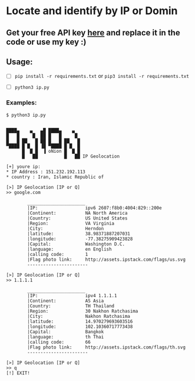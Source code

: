 # Locate and identify by IP or Domin

## Get your free API key [here](https://ipstack.com/signup/free) and replace it in the code or use my key :)


## Usage:
  - [ ] `pip install -r requirements.txt` or `pip3 install -r requirements.txt`
  - [ ] `python3 ip.py` 


### Examples:
```
$ python3 ip.py


████▄    ▄   ▄█ ████▄    ▄
█   █     █  ██ █   █     █
█   █ ██   █ ██ █   █ ██   █
▀████ █ █  █ ▐█ ▀████ █ █  █
      █  █ █  ▐ oNion █  █ █
      █   ██          █   ██ IP Geolocation

[+] youre ip:
* IP Address : 151.232.192.113
* country : Iran, Islamic Republic of

[>] IP Geolocation [IP or Q]
>> google.com

        ______________________
        |IP:                  ipv6 2607:f8b0:4004:829::200e 
        |Continent:           NA North America
        |Country:             US United States
        |Region:              VA Virginia
        |City:                Herndon
        |latitude:            38.98371887207031
        |longitude:           -77.38275909423828
        |Capital:             Washington D.C.
        |language:            en English
        |calling code:        1
        |Flag photo link:     http://assets.ipstack.com/flags/us.svg
        -----------------------
        
[>] IP Geolocation [IP or Q]
>> 1.1.1.1

        ______________________
        |IP:                  ipv4 1.1.1.1 
        |Continent:           AS Asia
        |Country:             TH Thailand
        |Region:              30 Nakhon Ratchasima
        |City:                Nakhon Ratchasima
        |latitude:            14.970279693603516
        |longitude:           102.10360717773438
        |Capital:             Bangkok
        |language:            th Thai
        |calling code:        66
        |Flag photo link:     http://assets.ipstack.com/flags/th.svg
        -----------------------
        
[>] IP Geolocation [IP or Q]
>> q
[!] EXIT!
```

